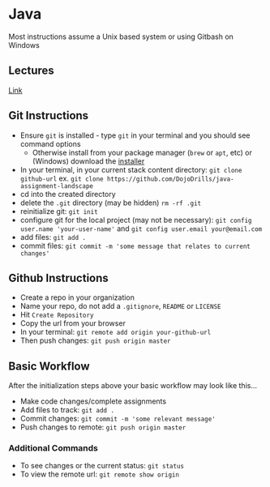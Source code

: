 # Java

Most instructions assume a Unix based system or using Gitbash on Windows

## Lectures

[Link](https://vimeo.com/showcase/6606831)

## Git Instructions

* Ensure `git` is installed - type `git` in your terminal and you should see command options  
  - Otherwise install from your package manager (`brew` or `apt`, etc) or (Windows) download the [installer](https://git-scm.com/)  
* In your terminal, in your current stack content directory: `git clone github-url` ex. `git clone https://github.com/DojoDrills/java-assignment-landscape`
* cd into the created directory
* delete the `.git` directory (may be hidden) `rm -rf .git`
* reinitialize git: `git init`
* configure git for the local project (may not be necessary): `git config user.name 'your-user-name'` and `git config user.email your@email.com`
* add files: `git add .`
* commit files: `git commit -m 'some message that relates to current changes'`

## Github Instructions

* Create a repo in your organization
* Name your repo, do not add a `.gitignore`, `README` or `LICENSE`
* Hit `Create Repository`
* Copy the url from your browser
* In your terminal: `git remote add origin your-github-url`
* Then push changes: `git push origin master`

## Basic Workflow

After the initialization steps above your basic workflow may look like this...  

* Make code changes/complete assignments
* Add files to track: `git add .`
* Commit changes: `git commit -m 'some relevant message'`
* Push changes to remote: `git push origin master`

### Additional Commands

* To see changes or the current status: `git status`
* To view the remote url: `git remote show origin`
